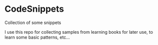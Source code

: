# CodeSnippets
Collection of some snippets

I use this repo for collecting samples from learning books for later use, to learn some basic patterns, etc...
